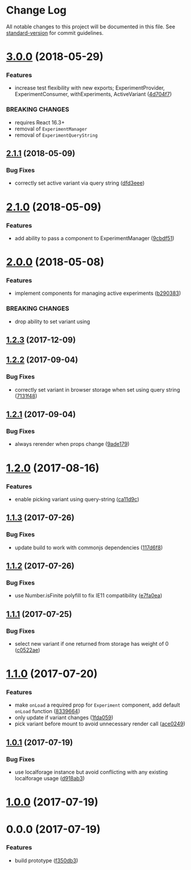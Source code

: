 # Change Log

All notable changes to this project will be documented in this file. See [standard-version](https://github.com/conventional-changelog/standard-version) for commit guidelines.

<a name="3.0.0"></a>
# [3.0.0](https://github.com/danhayden/react-simple-experiment/compare/v2.1.1...v3.0.0) (2018-05-29)


### Features

* increase test flexibility with new exports; ExperimentProvider, ExperimentConsumer, withExperiments, ActiveVariant ([4d704f7](https://github.com/danhayden/react-simple-experiment/commit/4d704f7))


### BREAKING CHANGES

* requires React 16.3+
* removal of `ExperimentManager`
* removal of `ExperimentQueryString`



<a name="2.1.1"></a>
## [2.1.1](https://github.com/danhayden/react-simple-experiment/compare/v2.1.0...v2.1.1) (2018-05-09)


### Bug Fixes

* correctly set active variant via query string ([dfd3eee](https://github.com/danhayden/react-simple-experiment/commit/dfd3eee))



<a name="2.1.0"></a>
# [2.1.0](https://github.com/danhayden/react-simple-experiment/compare/v2.0.0...v2.1.0) (2018-05-09)


### Features

* add ability to pass a component to ExperimentManager ([9cbdf51](https://github.com/danhayden/react-simple-experiment/commit/9cbdf51))



<a name="2.0.0"></a>
# [2.0.0](https://github.com/danhayden/react-simple-experiment/compare/v1.2.3...v2.0.0) (2018-05-08)


### Features

* implement components for managing active experiments ([b290383](https://github.com/danhayden/react-simple-experiment/commit/b290383))


### BREAKING CHANGES

* drop ability to set variant using <Experiment />



<a name="1.2.3"></a>
## [1.2.3](https://github.com/danhayden/react-simple-experiment/compare/v1.2.2...v1.2.3) (2017-12-09)



<a name="1.2.2"></a>
## [1.2.2](https://github.com/danhayden/react-simple-experiment/compare/v1.2.1...v1.2.2) (2017-09-04)


### Bug Fixes

* correctly set variant in browser storage when set using query string ([7131f48](https://github.com/danhayden/react-simple-experiment/commit/7131f48))



<a name="1.2.1"></a>
## [1.2.1](https://github.com/danhayden/react-simple-experiment/compare/v1.2.0...v1.2.1) (2017-09-04)


### Bug Fixes

* always rerender when props change ([9ade179](https://github.com/danhayden/react-simple-experiment/commit/9ade179))



<a name="1.2.0"></a>
# [1.2.0](https://github.com/danhayden/react-simple-experiment/compare/v1.1.3...v1.2.0) (2017-08-16)


### Features

* enable picking variant using query-string ([ca11d9c](https://github.com/danhayden/react-simple-experiment/commit/ca11d9c))



<a name="1.1.3"></a>
## [1.1.3](https://github.com/danhayden/react-simple-experiment/compare/v1.1.2...v1.1.3) (2017-07-26)


### Bug Fixes

* update build to work with commonjs dependencies ([117d6f8](https://github.com/danhayden/react-simple-experiment/commit/117d6f8))



<a name="1.1.2"></a>
## [1.1.2](https://github.com/danhayden/react-simple-experiment/compare/v1.1.1...v1.1.2) (2017-07-26)


### Bug Fixes

* use Number.isFinite polyfill to fix IE11 compatibility ([e7fa0ea](https://github.com/danhayden/react-simple-experiment/commit/e7fa0ea))



<a name="1.1.1"></a>
## [1.1.1](https://github.com/danhayden/react-simple-experiment/compare/v1.1.0...v1.1.1) (2017-07-25)


### Bug Fixes

* select new variant if one returned from storage has weight of 0 ([c0522ae](https://github.com/danhayden/react-simple-experiment/commit/c0522ae))



<a name="1.1.0"></a>
# [1.1.0](https://github.com/danhayden/react-simple-experiment/compare/v1.0.1...v1.1.0) (2017-07-20)


### Features

* make `onLoad` a required prop for `Experiment` component, add default `onLoad` function ([8339664](https://github.com/danhayden/react-simple-experiment/commit/8339664))
* only update if variant changes ([1fda059](https://github.com/danhayden/react-simple-experiment/commit/1fda059))
* pick variant before mount to avoid unnecessary render call ([ace0249](https://github.com/danhayden/react-simple-experiment/commit/ace0249))



<a name="1.0.1"></a>
## [1.0.1](https://github.com/danhayden/react-simple-experiment/compare/v1.0.0...v1.0.1) (2017-07-19)


### Bug Fixes

* use localforage instance but avoid conflicting with any existing localforage usage ([d918ab3](https://github.com/danhayden/react-simple-experiment/commit/d918ab3))



<a name="1.0.0"></a>
# [1.0.0](https://github.com/danhayden/react-simple-experiment/compare/v0.0.0...v1.0.0) (2017-07-19)



<a name="0.0.0"></a>
# 0.0.0 (2017-07-19)


### Features

* build prototype ([f350db3](https://github.com/danhayden/react-simple-experiment/commit/f350db3))
